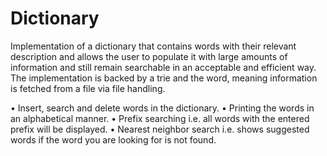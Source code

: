 # Dictionary

Implementation of a dictionary that contains words with their relevant description and allows the user to
populate it with large amounts of information and still remain searchable in an acceptable and efficient way.
The implementation is backed by a trie and the word, meaning information is fetched from a file via file
handling.

• Insert, search and delete words in the dictionary.
• Printing the words in an alphabetical manner.
• Prefix searching i.e. all words with the entered prefix will be displayed.
• Nearest neighbor search i.e. shows suggested words if the word you are looking for is not found.
